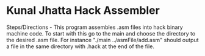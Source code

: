 # Kunal Jhatta Hack Assembler #
Steps/Directions - This program assembles .asm files into hack binary machine code. To start with this go to the main and choose the directory to the desired .asm file. For instance "./main ../asmFile/add.asm" should output a file in the same directory with .hack at the end of the file.